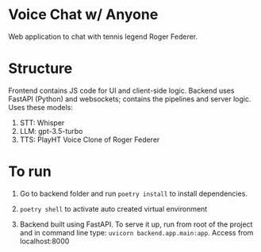 # Voice Chat w/ Anyone

Web application to chat with tennis legend Roger Federer.

# Structure
Frontend contains JS code for UI and client-side logic. Backend uses FastAPI (Python) and websockets; contains the pipelines and server logic. Uses these models:
1. STT: Whisper
2. LLM: gpt-3.5-turbo
3. TTS: PlayHT Voice Clone of Roger Federer


# To run

1. Go to backend folder and run `poetry install` to install dependencies. 

2. `poetry shell` to activate auto created virtual environment

3. Backend built using FastAPI. To serve it up, run from root of the project and in command line type: `uvicorn backend.app.main:app`. Access from localhost:8000
